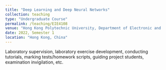 ```yaml
---
title: "Deep Learning and Deep Neural Networks"
collection: teaching
type: "Undergraduate Course"
permalink: /teaching/EIE4108
venue: "Hong Kong Polytechnic University, Department of Electronic and Information Engineering"
date: 2022, Semester 1
location: "Hong Kong, China"
---
```


Laboratory supervision, laboratory exercise development, conducting tutorials, marking tests/homework scripts, guiding project students, examination invigilation, etc.
